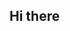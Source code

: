 ## Hi there 

<!--
**sudhiran/sudhiran** is a ✨ _special_ ✨ repository because its `README.md` (this file) appears on your GitHub profile.

Here are some ideas to get you started:
ananya
- 🔭 I’m currently working on ...
- 🌱 I’m currently learning ...
- 👯 I’m looking to collaborate on ...
- 🤔 I’m looking for help with ...
- 💬 Ask me about ...
- 📫 How to reach me: ...
- 😄 Pronouns: ...
- ⚡ Fun fact: ...
-->
